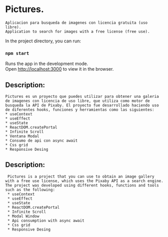 # Pictures.  
    Aplicacion para busqueda de imagenes con licencia gratuita (uso libre).  
    Application to search for images with a free license (free use).  
    

In the project directory, you can run:

### `npm start`

Runs the app in the development mode.<br />
Open [http://localhost:3000](http://localhost:3000) to view it in the browser.


## Description:  
    Pictures es un proyecto que puedes utilizar para obtener una galeria de imagenes con licencia de uso libre, que utiliza como motor de busqueda la API de Pixaby. El proyecto fue desarrollado haciendo uso de diferentes hooks, funciones y herramientas como las siguientes:  
    * useContext  
    * useEffect  
    * useState  
    * ReactDOM.createPortal  
    * Infinite Scroll  
    * Ventana Modal  
    * Consumo de api con async await  
    * Css grid  
    * Responsive Desing  

## Description:
     Pictures is a project that you can use to obtain an image gallery with a free use license, which uses the Pixaby API as a search engine. The project was developed using different hooks, functions and tools such as the following:
     * useContext
     * useEffect
     * useState
     * ReactDOM.createPortal
     * Infinite Scroll
     * Modal Window
     * Api consumption with async await
     * Css grid
     * Responsive Desing